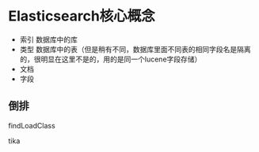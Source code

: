 #  Elasticsearch核心概念

* 索引  数据库中的库
* 类型  数据库中的表（但是稍有不同，数据库里面不同表的相同字段名是隔离的，很明显在这里不是的，用的是同一个lucene字段存储）
* 文档  
* 字段

## 倒排

findLoadClass

tika